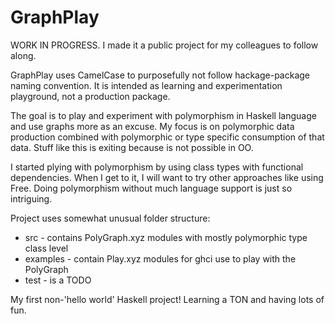 # GraphPlay

WORK IN PROGRESS. I made it a public project for my colleagues to follow along.

GraphPlay uses CamelCase to purposefully not follow hackage-package naming convention.
It is intended as learning and experimentation playground, not a production package.

The goal is to play and experiment with polymorphism in Haskell language and use graphs more as an excuse.  My focus is on polymorphic data production combined with polymorphic or type specific consumption of that data. Stuff like this is exiting because is not possible in OO.

I started plying with polymorphism by using class types with functional dependencies.
When I get to it, I will want to try other approaches like using Free. Doing polymorphism without
much language support is just so intriguing. 

Project uses somewhat unusual folder structure:  
* src - contains PolyGraph.xyz modules with mostly polymorphic type class level
* examples - contain Play.xyz modules for ghci use to play with the PolyGraph
* test - is a TODO

My first non-'hello world' Haskell project!  Learning a TON and having lots of fun.
